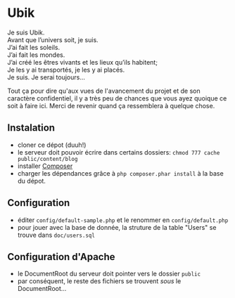 Ubik
====

Je suis Ubik.  
Avant que l’univers soit, je suis.  
J’ai fait les soleils.  
J’ai fait les mondes.  
J’ai créé les êtres vivants et les lieux qu’ils habitent;  
Je les y ai transportés, je les y ai placés.  
Je suis. Je serai toujours...

Tout ça pour dire qu'aux vues de l'avancement du projet et de son caractère confidentiel, il y a très peu de chances que vous ayez quoique ce soit à faire ici. Merci de revenir quand ça ressemblera à quelque chose.


## Instalation
 * cloner ce dépot (duuh!)
 * le serveur doit pouvoir écrire dans certains dossiers: `chmod 777 cache public/content/blog`
 * installer [Composer](https://getcomposer.org/download/)
 * charger les dépendances grâce à `php composer.phar install` à la base du dépot.

## Configuration
 * éditer `config/default-sample.php` et le renommer en `config/default.php`
 * pour jouer avec la base de donnée, la struture de la table "Users" se trouve dans `doc/users.sql`

## Configuration d'Apache
 * le DocumentRoot du serveur doit pointer vers le dossier `public`
 * par conséquent, le reste des fichiers se trouvent *sous* le DocumentRoot...

